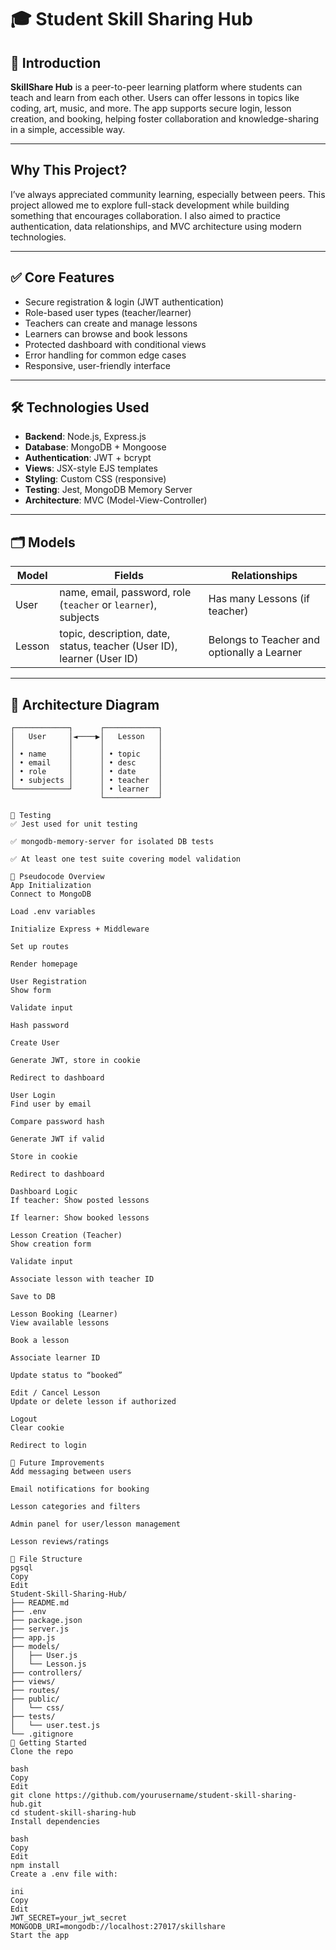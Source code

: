 # 🎓 Student Skill Sharing Hub

## 📘 Introduction

**SkillShare Hub** is a peer-to-peer learning platform where students can teach and learn from each other. Users can offer lessons in topics like coding, art, music, and more. The app supports secure login, lesson creation, and booking, helping foster collaboration and knowledge-sharing in a simple, accessible way.

---

##  Why This Project?

I’ve always appreciated community learning, especially between peers. This project allowed me to explore full-stack development while building something that encourages collaboration. I also aimed to practice authentication, data relationships, and MVC architecture using modern technologies.

---

## ✅ Core Features

- Secure registration & login (JWT authentication)  
- Role-based user types (teacher/learner)  
- Teachers can create and manage lessons  
- Learners can browse and book lessons  
- Protected dashboard with conditional views  
- Error handling for common edge cases  
- Responsive, user-friendly interface  

---

## 🛠️ Technologies Used

- **Backend**: Node.js, Express.js  
- **Database**: MongoDB + Mongoose  
- **Authentication**: JWT + bcrypt  
- **Views**: JSX-style EJS templates  
- **Styling**: Custom CSS (responsive)  
- **Testing**: Jest, MongoDB Memory Server  
- **Architecture**: MVC (Model-View-Controller)  

---

## 🗂️ Models

| Model  | Fields                                                                 | Relationships                               |
|--------|------------------------------------------------------------------------|---------------------------------------------|
| User   | name, email, password, role (`teacher` or `learner`), subjects         | Has many Lessons (if teacher)               |
| Lesson | topic, description, date, status, teacher (User ID), learner (User ID) | Belongs to Teacher and optionally a Learner |

---

## 🧱 Architecture Diagram

```plaintext
┌────────────┐      ┌────────────┐
│   User     │◄────▶│   Lesson   │
│            │      │            │
│ • name     │      │ • topic    │
│ • email    │      │ • desc     │
│ • role     │      │ • date     │
│ • subjects │      │ • teacher  │
└────────────┘      │ • learner  │
                    └────────────┘

🧪 Testing
✅ Jest used for unit testing

✅ mongodb-memory-server for isolated DB tests

✅ At least one test suite covering model validation

📝 Pseudocode Overview
App Initialization
Connect to MongoDB

Load .env variables

Initialize Express + Middleware

Set up routes

Render homepage

User Registration
Show form

Validate input

Hash password

Create User

Generate JWT, store in cookie

Redirect to dashboard

User Login
Find user by email

Compare password hash

Generate JWT if valid

Store in cookie

Redirect to dashboard

Dashboard Logic
If teacher: Show posted lessons

If learner: Show booked lessons

Lesson Creation (Teacher)
Show creation form

Validate input

Associate lesson with teacher ID

Save to DB

Lesson Booking (Learner)
View available lessons

Book a lesson

Associate learner ID

Update status to “booked”

Edit / Cancel Lesson
Update or delete lesson if authorized

Logout
Clear cookie

Redirect to login

🧩 Future Improvements
Add messaging between users

Email notifications for booking

Lesson categories and filters

Admin panel for user/lesson management

Lesson reviews/ratings

📂 File Structure
pgsql
Copy
Edit
Student-Skill-Sharing-Hub/
├── README.md
├── .env
├── package.json
├── server.js
├── app.js
├── models/
│   ├── User.js
│   └── Lesson.js
├── controllers/
├── views/
├── routes/
├── public/
│   └── css/
├── tests/
│   └── user.test.js
└── .gitignore
🚀 Getting Started
Clone the repo

bash
Copy
Edit
git clone https://github.com/yourusername/student-skill-sharing-hub.git
cd student-skill-sharing-hub
Install dependencies

bash
Copy
Edit
npm install
Create a .env file with:

ini
Copy
Edit
JWT_SECRET=your_jwt_secret
MONGODB_URI=mongodb://localhost:27017/skillshare
Start the app


